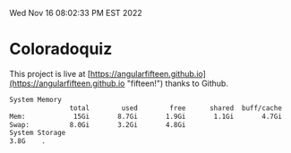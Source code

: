 Wed Nov 16 08:02:33 PM EST 2022

# Coloradoquiz


This project is live at [https://angularfifteen.github.io](https://angularfifteen.github.io "fifteen!") thanks to Github.

```bash
System Memory
               total        used        free      shared  buff/cache   available
Mem:            15Gi       8.7Gi       1.9Gi       1.1Gi       4.7Gi       5.1Gi
Swap:          8.0Gi       3.2Gi       4.8Gi
System Storage
3.8G	.
```
